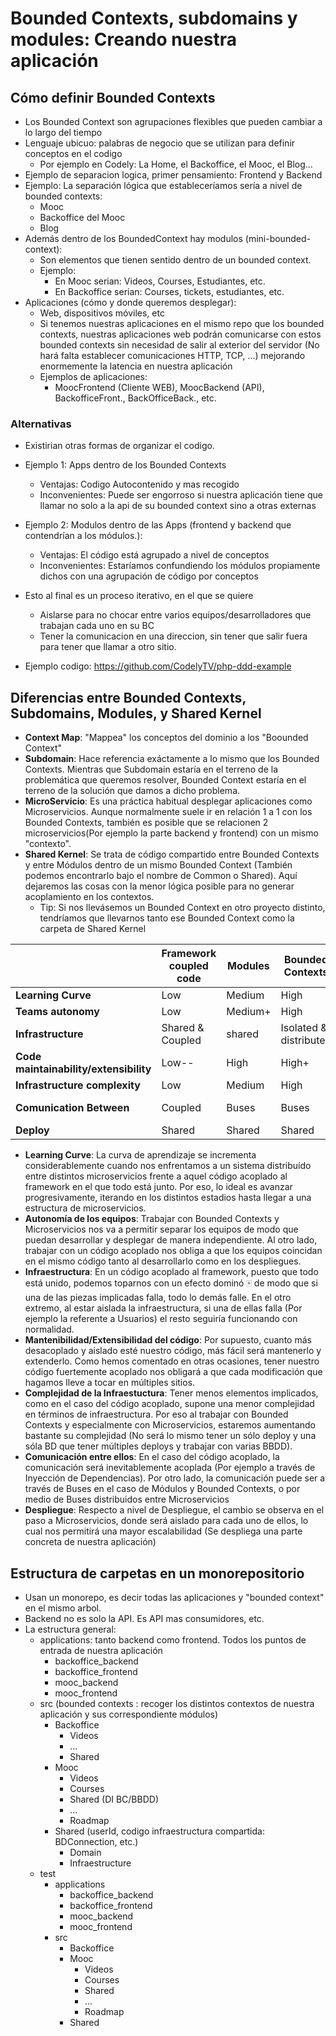 # Bounded Contexts, subdomains y modules: Creando nuestra aplicación

## Cómo definir Bounded Contexts

* Los Bounded Context son agrupaciones flexibles que pueden cambiar a lo largo del tiempo
* Lenguaje ubicuo: palabras de negocio que se utilizan para definir conceptos en el codigo
  * Por ejemplo en Codely: La Home, el Backoffice, el Mooc, el Blog…
* Ejemplo de separacion logica, primer pensamiento: Frontend y Backend
* Ejemplo: La separación lógica que estableceríamos sería a nivel de bounded contexts:
    * Mooc
    * Backoffice del Mooc
    * Blog
 * Además dentro de los BoundedContext hay modulos (mini-bounded-context):
   * Son elementos que tienen sentido dentro de un bounded context.
   * Ejemplo: 
     * En Mooc serian: Videos, Courses, Estudiantes, etc.
     * En Backoffice serian: Courses, tickets, estudiantes, etc.
  * Aplicaciones (cómo y donde queremos desplegar):
    * Web, dispositivos móviles, etc
    * Si tenemos nuestras aplicaciones en el mismo repo que los bounded contexts, nuestras aplicaciones web podrán comunicarse con estos bounded contexts sin necesidad de salir al exterior del servidor (No hará falta establecer comunicaciones HTTP, TCP, …) mejorando enormemente la latencia en nuestra aplicación
    * Ejemplos de aplicaciones:
      * MoocFrontend (Cliente WEB), MoocBackend (API), BackofficeFront., BackOfficeBack., etc.
      
### Alternativas

* Existirian otras formas de organizar el codigo.
* Ejemplo 1: Apps dentro de los Bounded Contexts
  * Ventajas: Codigo Autocontenido y mas recogido
  * Inconvenientes: Puede ser engorroso si nuestra aplicación tiene que llamar no solo a la api de su bounded context sino a otras externas
* Ejemplo 2: Modulos dentro de las Apps (frontend y backend que contendrían a los módulos.):  
  * Ventajas: El código está agrupado a nivel de conceptos
  * Inconvenientes: Estaríamos confundiendo los módulos propiamente dichos con una agrupación de código por conceptos
  
* Esto al final es un proceso iterativo, en el que se quiere
  * Aislarse para no chocar entre varios equipos/desarrolladores que trabajan cada uno en su BC
  * Tener la comunicacion en una direccion, sin tener que salir fuera para tener que llamar a otro sitio.
  
* Ejemplo codigo: https://github.com/CodelyTV/php-ddd-example

## Diferencias entre Bounded Contexts, Subdomains, Modules, y Shared Kernel

* **Context Map**: "Mappea" los conceptos del dominio a los "Boounded Context"
* **Subdomain**: Hace referencia exáctamente a lo mismo que los Bounded Contexts. Mientras que Subdomain estaría en el terreno de la problemática que queremos resolver, Bounded Context estaría en el terreno de la solución que damos a dicho problema.
* **MicroServicio**: Es una práctica habitual desplegar aplicaciones como Microservicios. Aunque normalmente suele ir en relación 1 a 1 con los Bounded Contexts, también es posible que se relacionen 2 microservicios(Por ejemplo la parte backend y frontend) con un mismo "contexto".
* **Shared Kernel**: Se trata de código compartido entre Bounded Contexts y entre Módulos dentro de un mismo Bounded Context (También podemos encontrarlo bajo el nombre de Common o Shared). Aquí dejaremos las cosas con la menor lógica posible para no generar acoplamiento en los contextos.
  * Tip: Si nos llevásemos un Bounded Context en otro proyecto distinto, tendríamos que llevarnos tanto ese Bounded Context como la carpeta de Shared Kernel


|                                        | Framework coupled code | Modules | Bounded Contexts       | Microservices          |
|----------------------------------------|------------------------|---------|------------------------|------------------------|
| **Learning Curve**                     | Low                    | Medium  | High                   | High++                 |
| **Teams autonomy**                     | Low                    | Medium+ | High                   | High++                 |
| **Infrastructure**                     | Shared & Coupled       | shared  | Isolated & distributed | Isolated & distributed |
| **Code maintainability/extensibility** | Low--                  | High    | High+                  | High++                 |
| **Infrastructure complexity**          | Low                    | Medium  | High                   | High++++               |
| **Comunication Between**               | Coupled                | Buses   | Buses                  | Distributed Buses      |
| **Deploy**                             | Shared                 | Shared  | Shared                 | Isolated               |


* **Learning Curve**: La curva de aprendizaje se incrementa considerablemente cuando nos enfrentamos a un sistema distribuído entre distintos microservicios frente a aquel código acoplado al framework en el que todo está junto. Por eso, lo ideal es avanzar progresivamente, iterando en los distintos estadios hasta llegar a una estructura de microservicios.
* **Autonomía de los equipos**: Trabajar con Bounded Contexts y Microservicios nos va a permitir separar los equipos de modo que puedan desarrollar y desplegar de manera independiente. Al otro lado, trabajar con un código acoplado nos obliga a que los equipos coincidan en el mismo código tanto al desarrollarlo como en los despliegues.
* **Infraestructura**: En un código acoplado al framework, puesto que todo está unido, podemos toparnos con un efecto dominó 🀄 de modo que si una de las piezas implicadas falla, todo lo demás falle. En el otro extremo, al estar aislada la infraestructura, si una de ellas falla (Por ejemplo la referente a Usuarios) el resto seguiría funcionando con normalidad.
* **Mantenibilidad/Extensibilidad del código**: Por supuesto, cuanto más desacoplado y aislado esté nuestro código, más fácil será mantenerlo y extenderlo. Como hemos comentado en otras ocasiones, tener nuestro código fuertemente acoplado nos obligará a que cada modificación que hagamos lleve a tocar en múltiples sitios.
* **Complejidad de la Infraestuctura**: Tener menos elementos implicados, como en el caso del código acoplado, supone una menor complejidad en términos de infraestructura. Por eso al trabajar con Bounded Contexts y especialmente con Microservicios, estaremos aumentando bastante su complejidad (No será lo mismo tener un sólo deploy y una sóla BD que tener múltiples deploys y trabajar con varias BBDD).
* **Comunicación entre ellos**: En el caso del código acoplado, la comunicación será inevitablemente acoplada (Por ejemplo a través de Inyección de Dependencias). Por otro lado, la comunicación puede ser a través de Buses en el caso de Módulos y Bounded Contexts, o por medio de Buses distribuidos entre Microservicios
* **Despliegue**: Respecto a nivel de Despliegue, el cambio se observa en el paso a Microservicios, donde será aislado para cada uno de ellos, lo cual nos permitirá una mayor escalabilidad (Se despliega una parte concreta de nuestra aplicación)

## Estructura de carpetas en un monorepositorio

* Usan un monorepo, es decir todas las aplicaciones y "bounded context" en el mismo arbol.
* Backend no es solo la API. Es API mas consumidores, etc.
* La estructura general:
  * applications: tanto backend como frontend. Todos los puntos de entrada de nuestra aplicación
    * backoffice_backend
    * backoffice_frontend
    * mooc_backend
    * mooc_frontend
  * src (bounded contexts : recoger los distintos contextos de nuestra aplicación y sus correspondiente módulos)
    * Backoffice
      * Videos
      * ...
      * Shared
    * Mooc
      * Videos
      * Courses
      * Shared (DI BC/BBDD)
      * ...
      * Roadmap
    * Shared (userId, codigo infraestructura compartida: BDConnection, etc.)
      * Domain
      * Infraestructure
  * test
    * applications
      * backoffice_backend
      * backoffice_frontend
      * mooc_backend
      * mooc_frontend
    * src
      * Backoffice
      * Mooc
        * Videos
        * Courses
        * Shared
        * ...
        * Roadmap
      * Shared
    
    
